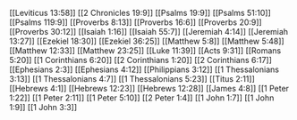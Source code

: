 [[Leviticus 13:58]]
[[2 Chronicles 19:9]]
[[Psalms 19:9]]
[[Psalms 51:10]]
[[Psalms 119:9]]
[[Proverbs 8:13]]
[[Proverbs 16:6]]
[[Proverbs 20:9]]
[[Proverbs 30:12]]
[[Isaiah 1:16]]
[[Isaiah 55:7]]
[[Jeremiah 4:14]]
[[Jeremiah 13:27]]
[[Ezekiel 18:30]]
[[Ezekiel 36:25]]
[[Matthew 5:8]]
[[Matthew 5:48]]
[[Matthew 12:33]]
[[Matthew 23:25]]
[[Luke 11:39]]
[[Acts 9:31]]
[[Romans 5:20]]
[[1 Corinthians 6:20]]
[[2 Corinthians 1:20]]
[[2 Corinthians 6:17]]
[[Ephesians 2:3]]
[[Ephesians 4:12]]
[[Philippians 3:12]]
[[1 Thessalonians 3:13]]
[[1 Thessalonians 4:7]]
[[1 Thessalonians 5:23]]
[[Titus 2:11]]
[[Hebrews 4:1]]
[[Hebrews 12:23]]
[[Hebrews 12:28]]
[[James 4:8]]
[[1 Peter 1:22]]
[[1 Peter 2:11]]
[[1 Peter 5:10]]
[[2 Peter 1:4]]
[[1 John 1:7]]
[[1 John 1:9]]
[[1 John 3:3]]
